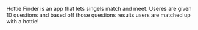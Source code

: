 Hottie Finder is an app that lets singels match and meet.
Useres are given 10 questions and based off those questions results users are matched up with a hottie!